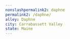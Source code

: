 ```yaml
---
﻿nonslashpermalink2: daphne
permalink2: /daphne/
alley: Daphne
city: Carrabassett Valley
state: Maine
---
```

